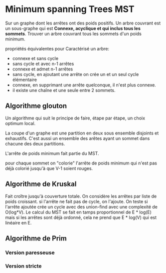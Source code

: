 # Minimum spanning Trees MST

Sur un graphe dont les arrêtes ont des poids positifs. Un arbre couvrant est un sous-graphe qui est **Connexe, acyclique et qui inclus tous les sommets**. Trouver un arbre couvrant tous les sommets d'un poids minimum. 

propriétés équivalentes pour Caractérisé un arbre:

- connexe et sans cycle 
- sans cycle et avec n-1 arrêtes
- connexe et admet n-1 arrêtes 
- sans cycle, en ajoutant une arrête on crée un et un seul cycle élémentaire
- connexe, en supprimant une arrête quelconque, il n'est plus connexe. 
- il existe une chaîne et une seule entre 2 sommets. 

## Algorithme glouton

Un algorithme qui suit le principe de faire, étape par étape, un choix optimum local. 

La coupe d'un graphe est une partition en deux sous ensemble disjoints et exhaustifs. C'est aussi un ensemble des arêtes ayant un sommet dans chacune des deux partitions. 

L'arrête de poids minimum fait partie du MST.

pour chaque sommet on "colorie" l'arrête de poids minimum qui n'est pas déjà colorié jusqu'à que V-1 soient rouges. 

## Algorithme de Kruskal

Fait croître jusqu'à couverture totale. On considère les arrêtes par liste de poids croissant. si l'arrête ne fait pas de cycle, on l'ajoute. On teste si l'arrête ajoutée crée un cycle avec des union-find avec une complexité de O(log*V). Le calcul du MST se fait en tamps proportionnel de E * log(E) mais si les arrêtes sont déjà ordonné, cela ne prend que E * log(V) qui est linéaire en E. 

## Algorithme de Prim

### Version paresseuse

### Version stricte


